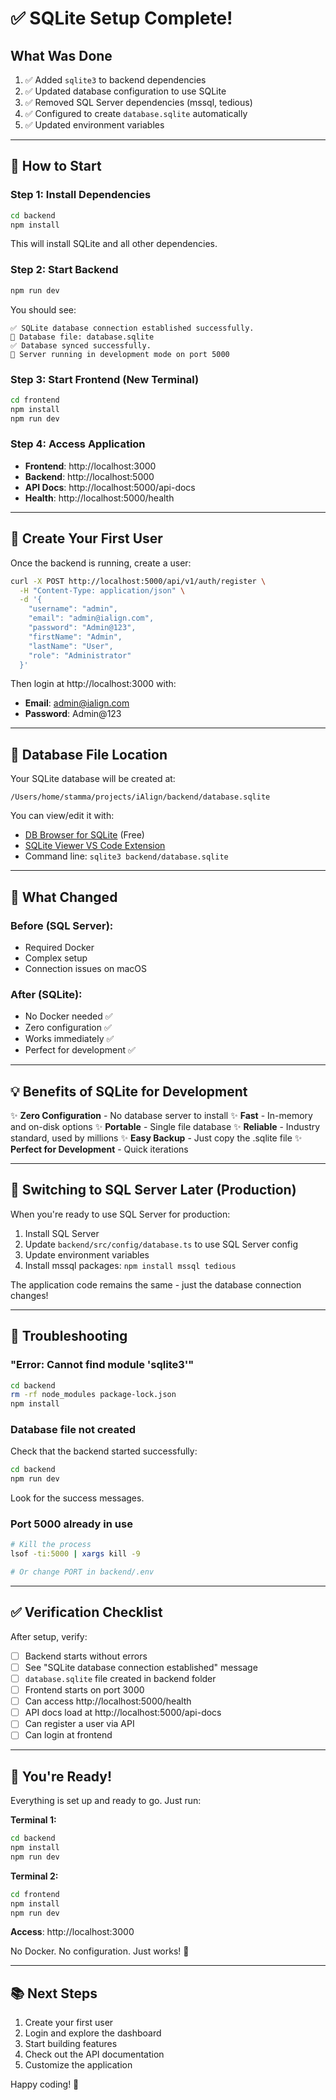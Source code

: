 # ✅ SQLite Setup Complete!

## What Was Done

1. ✅ Added `sqlite3` to backend dependencies
2. ✅ Updated database configuration to use SQLite
3. ✅ Removed SQL Server dependencies (mssql, tedious)
4. ✅ Configured to create `database.sqlite` automatically
5. ✅ Updated environment variables

---

## 🚀 How to Start

### Step 1: Install Dependencies

```bash
cd backend
npm install
```

This will install SQLite and all other dependencies.

### Step 2: Start Backend

```bash
npm run dev
```

You should see:
```
✅ SQLite database connection established successfully.
📁 Database file: database.sqlite
✅ Database synced successfully.
🚀 Server running in development mode on port 5000
```

### Step 3: Start Frontend (New Terminal)

```bash
cd frontend
npm install
npm run dev
```

### Step 4: Access Application

- **Frontend**: http://localhost:3000
- **Backend**: http://localhost:5000
- **API Docs**: http://localhost:5000/api-docs
- **Health**: http://localhost:5000/health

---

## 🎯 Create Your First User

Once the backend is running, create a user:

```bash
curl -X POST http://localhost:5000/api/v1/auth/register \
  -H "Content-Type: application/json" \
  -d '{
    "username": "admin",
    "email": "admin@ialign.com",
    "password": "Admin@123",
    "firstName": "Admin",
    "lastName": "User",
    "role": "Administrator"
  }'
```

Then login at http://localhost:3000 with:
- **Email**: admin@ialign.com
- **Password**: Admin@123

---

## 📁 Database File Location

Your SQLite database will be created at:
```
/Users/home/stamma/projects/iAlign/backend/database.sqlite
```

You can view/edit it with:
- [DB Browser for SQLite](https://sqlitebrowser.org/) (Free)
- [SQLite Viewer VS Code Extension](https://marketplace.visualstudio.com/items?itemName=alexcvzz.vscode-sqlite)
- Command line: `sqlite3 backend/database.sqlite`

---

## 🔧 What Changed

### Before (SQL Server):
- Required Docker
- Complex setup
- Connection issues on macOS

### After (SQLite):
- No Docker needed ✅
- Zero configuration ✅
- Works immediately ✅
- Perfect for development ✅

---

## 💡 Benefits of SQLite for Development

✨ **Zero Configuration** - No database server to install
✨ **Fast** - In-memory and on-disk options
✨ **Portable** - Single file database
✨ **Reliable** - Industry standard, used by millions
✨ **Easy Backup** - Just copy the .sqlite file
✨ **Perfect for Development** - Quick iterations

---

## 🔄 Switching to SQL Server Later (Production)

When you're ready to use SQL Server for production:

1. Install SQL Server
2. Update `backend/src/config/database.ts` to use SQL Server config
3. Update environment variables
4. Install mssql packages: `npm install mssql tedious`

The application code remains the same - just the database connection changes!

---

## 🐛 Troubleshooting

### "Error: Cannot find module 'sqlite3'"

```bash
cd backend
rm -rf node_modules package-lock.json
npm install
```

### Database file not created

Check that the backend started successfully:
```bash
cd backend
npm run dev
```

Look for the success messages.

### Port 5000 already in use

```bash
# Kill the process
lsof -ti:5000 | xargs kill -9

# Or change PORT in backend/.env
```

---

## ✅ Verification Checklist

After setup, verify:

- [ ] Backend starts without errors
- [ ] See "SQLite database connection established" message
- [ ] `database.sqlite` file created in backend folder
- [ ] Frontend starts on port 3000
- [ ] Can access http://localhost:5000/health
- [ ] API docs load at http://localhost:5000/api-docs
- [ ] Can register a user via API
- [ ] Can login at frontend

---

## 🎉 You're Ready!

Everything is set up and ready to go. Just run:

**Terminal 1:**
```bash
cd backend
npm install
npm run dev
```

**Terminal 2:**
```bash
cd frontend
npm install
npm run dev
```

**Access**: http://localhost:3000

No Docker. No configuration. Just works! 🚀

---

## 📚 Next Steps

1. Create your first user
2. Login and explore the dashboard
3. Start building features
4. Check out the API documentation
5. Customize the application

Happy coding! 🎊
